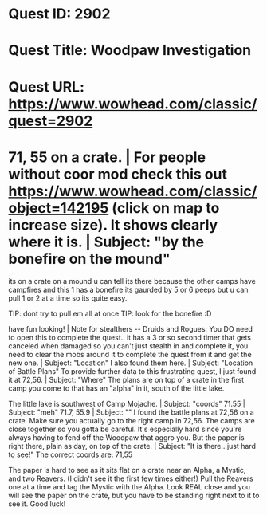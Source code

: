 # Quest ID: 2902
# Quest Title: Woodpaw Investigation
# Quest URL: https://www.wowhead.com/classic/quest=2902
# 71, 55 on a crate. | For people without coor mod check this out https://www.wowhead.com/classic/object=142195 (click on map to increase size). It shows clearly where it is. | Subject: "by the bonefire on the mound"
its on a crate on a mound u can tell its there because the other camps have campfires and this 1 has a bonefire its gaurded by 5 or 6 peeps but u can pull 1 or 2 at a time so its quite easy.

TIP: dont try to pull em all at once
TIP: look for the bonefire :D

have fun looking! | Note for stealthers -- Druids and Rogues:
You DO need to open this to complete the quest.. it has a 3 or so second timer that gets canceled when damaged so you can't just stealth in and complete it, you need to clear the mobs around it to complete the quest from it and get the new one. | Subject: "Location"
I also found them here. | Subject: "Location of Battle Plans"
To provide further data to this frustrating quest, I just found it at 72,56. | Subject: "Where"
The plans are on top of a crate in the first camp you come to that has an "alpha" in it, south of the little lake.

The little lake is southwest of Camp Mojache. | Subject: "coords"
71.55 | Subject: "meh"
71.7, 55.9 | Subject: "<Blank>"
I found the battle plans at 72,56 on a crate. Make sure you actually go to the right camp in 72,56. The camps are close together so you gotta be careful. It's especially hard since you're always having to fend off the Woodpaw that aggro you. But the paper is right there, plain as day, on top of the crate. | Subject: "It is there...just hard to see!"
The correct coords are: 71,55

The paper is hard to see as it sits flat on a crate near an Alpha, a Mystic, and two Reavers.
(I didn't see it the first few times either!)
Pull the Reavers one at a time and tag the Mystic with the Alpha.
Look REAL close and you will see the paper on the crate, but you have to be standing right next to it to see it.
Good luck!